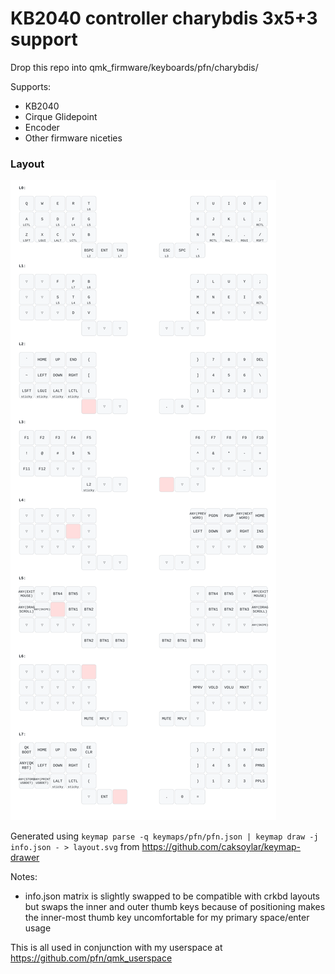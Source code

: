 # KB2040 controller charybdis 3x5+3 support

Drop this repo into qmk_firmware/keyboards/pfn/charybdis/

Supports:

* KB2040
* Cirque Glidepoint
* Encoder
* Other firmware niceties

### Layout

![Keymap Layout](layout.svg)

Generated using `keymap parse -q keymaps/pfn/pfn.json | keymap draw -j info.json - > layout.svg` from https://github.com/caksoylar/keymap-drawer

Notes:
* info.json matrix is slightly swapped to be compatible with crkbd layouts
  but swaps the inner and outer thumb keys because of positioning makes the
  inner-most thumb key uncomfortable for my primary space/enter usage
  
This is all used in conjunction with my userspace at https://github.com/pfn/qmk_userspace